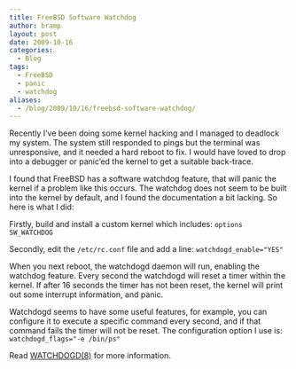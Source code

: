 ```yaml
---
title: FreeBSD Software Watchdog
author: bramp
layout: post
date: 2009-10-16
categories:
  - Blog
tags:
  - FreeBSD
  - panic
  - watchdog
aliases:
  - /blog/2009/10/16/freebsd-software-watchdog/
---
```

Recently I&#8217;ve been doing some kernel hacking and I managed to deadlock my system. The system still responded to pings but the terminal was unresponsive, and it needed a hard reboot to fix. I would have loved to drop into a debugger or panic&#8217;ed the kernel to get a suitable back-trace.

I found that FreeBSD has a software watchdog feature, that will panic the kernel if a problem like this occurs. The watchdog does not seem to be built into the kernel by default, and I found the documentation a bit lacking. So here is what I did:

Firstly, build and install a custom kernel which includes: ```options SW_WATCHDOG```

Secondly, edit the ```/etc/rc.conf``` file and add a line: ```watchdogd_enable="YES"```

When you next reboot, the watchdogd daemon will run, enabling the watchdog feature. Every second the watchdogd will reset a timer within the kernel. If after 16 seconds the timer has not been reset, the kernel will print out some interrupt information, and panic.

Watchdogd seems to have some useful features, for example, you can configure it to execute a specific command every second, and if that command fails the timer will not be reset. The configuration option I use is: ```watchdogd_flags="-e /bin/ps"```

Read [WATCHDOGD(8)][1] for more information.

 [1]: http://www.freebsd.org/cgi/man.cgi?query=watchdogd&sektion=8
 
